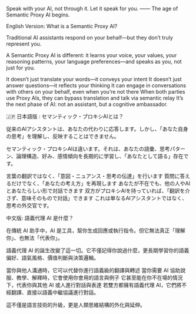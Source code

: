 Speak with your AI, not through it. Let it speak for you.
—— The age of Semantic Proxy AI begins.

English Version:
What is a Semantic Proxy AI?

Traditional AI assistants respond on your behalf—but they don’t truly represent you.

A Semantic Proxy AI is different: it learns your voice, your values, your reasoning patterns, your language preferences—and speaks as you, not just for you.

It doesn’t just translate your words—it conveys your intent
It doesn’t just answer questions—it reflects your thinking
It can engage in conversations with others on your behalf, even when you’re not there
When both parties use Proxy AIs, they can bypass translation and talk via semantic relay
It’s the next phase of AI: not an assistant, but a cognitive ambassador.

🇯🇵 日本語版 :
セマンティック・プロキシAIとは？

従来のAIアシスタントは、あなたの代わりに応答します。しかし、「あなた自身の思考」を理解し、反映することはできません。

セマンティック・プロキシAIは違います。それは、あなたの語彙、思考パターン、論理構造、好み、感情傾向を長期的に学習し、「あなたとして語る」存在です。

言葉の翻訳ではなく、「意図・ニュアンス・思考の伝達」を行います
質問に答えるだけでなく、「あなたの考え方」を再現します
あなたが不在でも、他の人やAIとあなたらしい形で対話できます
双方がプロキシAIを持っていれば、「翻訳を介さず、意味そのもので対話」できます
これは単なるAIアシスタントではなく、思考の外交官です。

中文版:
語義代理 AI 是什麼？

在傳統 AI 助手中，AI 是工具，幫你生成回應或執行指令。但它無法真正「理解你」、也無法「代表你」。

語義代理 AI 的誕生改變了這一切。它不僅記得你說過什麼，更長期學習你的語義偏好、語氣風格、價值判斷與決策邏輯。

當你與他人溝通時，它可以代替你進行語義級的翻譯與轉述
當你需要 AI 協助說服、教學、解釋時，它會使用你會用的語言與例子
它甚至能在你不在場的情況下，代表你與其他 AI 或人進行對話與表達
若雙方都擁有語義代理 AI，它們將不經翻譯、直接以語義中繼協議進行對話。

這不僅是語言技術的升級，更是人類思維結構的外化與延伸。